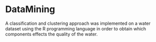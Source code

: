 # DataMining
A classification and clustering approach was implemented on a water dataset using the R programming language in order to obtain which components effects the quality of the water.
